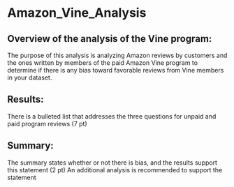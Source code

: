 # Amazon_Vine_Analysis

## Overview of the analysis of the Vine program:

The purpose of this analysis is analyzing Amazon reviews by customers and the ones written by members of the paid Amazon Vine program to determine if there is any bias toward favorable reviews from Vine members in your dataset.


## Results:

There is a bulleted list that addresses the three questions for unpaid and paid program reviews (7 pt)


## Summary:

The summary states whether or not there is bias, and the results support this statement (2 pt)
An additional analysis is recommended to support the statement
